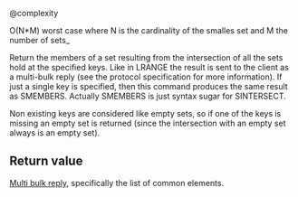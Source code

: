 @complexity

O(N*M) worst case where N is the cardinality of the smalles
set and M the number of sets_

Return the members of a set resulting from the intersection of all the
sets hold at the specified keys. Like in LRANGE the result is sent to
the client as a multi-bulk reply (see the protocol specification for
more information). If just a single key is specified, then this command
produces the same result as SMEMBERS. Actually SMEMBERS is just syntax
sugar for SINTERSECT.

Non existing keys are considered like empty sets, so if one of the keys is
missing an empty set is returned (since the intersection with an empty
set always is an empty set).

## Return value

[Multi bulk reply][1], specifically the list of common elements.



[1]: /p/redis/wiki/ReplyTypes
